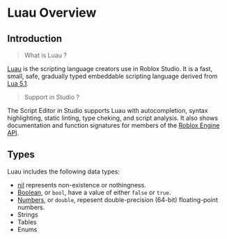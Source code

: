 # Luau Overview

## Introduction

> What is Luau ?

[Luau](https://luau-lang.org) is the scripting language creators use in Roblox Studio. It is a fast, small, safe, gradually typed embeddable scripting language derived from [Lua 5.1](https://www.lua.org/manual/5.1/).

> Support in Studio ?

The Script Editor in Studio supports Luau with autocompletion, syntax highlighting, static linting, type cheking, and script analysis. It also shows documentation and function signatures for members of the [Roblox Engine API](https://create.roblox.com/docs/reference/engine).

## Types

Luau includes the following data types:

- [nil](data-types/nil.md) represents non-existence or nothingness.
- [Boolean](data-types/booleans.md), or `bool`, have a value of either `false` or `true`.
- [Numbers](data-types/numbers.md), or `double`, repesent double-precision (64-bit) floating-point numbers.
- Strings
- Tables
- Enums